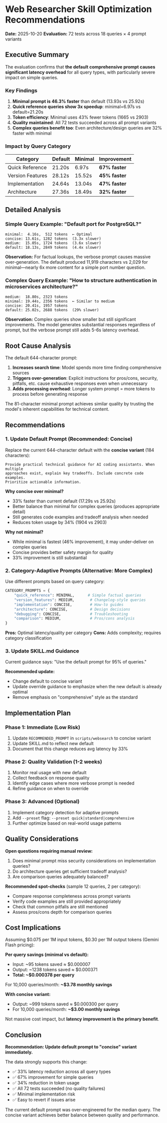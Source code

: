 # Web Researcher Skill Optimization Recommendations

**Date:** 2025-10-20
**Evaluation:** 72 tests across 18 queries × 4 prompt variants

## Executive Summary

The evaluation confirms that **the default comprehensive prompt causes significant latency overhead** for all query types, with particularly severe impact on simple queries.

### Key Findings

1. **Minimal prompt is 46.3% faster** than default (13.93s vs 25.92s)
2. **Quick reference queries show 3x speedup**: minimal=6.97s vs default=21.20s
3. **Token efficiency**: Minimal uses 43% fewer tokens (1665 vs 2903)
4. **Quality maintained**: All 72 tests succeeded across all prompt variants
5. **Complex queries benefit too**: Even architecture/design queries are 32% faster with minimal

### Impact by Query Category

| Category | Default | Minimal | Improvement |
|----------|---------|---------|-------------|
| Quick Reference | 21.20s | 6.97s | **67% faster** |
| Version Features | 28.12s | 15.52s | **45% faster** |
| Implementation | 24.64s | 13.04s | **47% faster** |
| Architecture | 27.36s | 18.49s | **32% faster** |

## Detailed Analysis

### Simple Query Example: "Default port for PostgreSQL?"

```
minimal:  4.16s,  512 tokens  ← Optimal
concise: 13.61s, 1282 tokens  (3.3x slower)
medium:  15.05s, 1724 tokens  (3.6x slower)
default: 18.13s, 2849 tokens  (4.4x slower)
```

**Observation:** For factual lookups, the verbose prompt causes massive over-generation. The default produced 11,919 characters vs 2,029 for minimal—nearly 6x more content for a simple port number question.

### Complex Query Example: "How to structure authentication in microservices architecture?"

```
medium:  18.80s, 2323 tokens
minimal: 19.44s, 2356 tokens  ← Similar to medium
concise: 20.41s, 1957 tokens
default: 25.02s, 2688 tokens  (29% slower)
```

**Observation:** Complex queries show smaller but still significant improvements. The model generates substantial responses regardless of prompt, but the verbose prompt still adds 5-6s latency overhead.

## Root Cause Analysis

The default 644-character prompt:
1. **Increases search time**: Model spends more time finding comprehensive sources
2. **Triggers over-generation**: Explicit instructions for pros/cons, security, pitfalls, etc. cause exhaustive responses even when unnecessary
3. **Adds processing overhead**: Longer system prompt = more tokens to process before generating response

The 81-character minimal prompt achieves similar quality by trusting the model's inherent capabilities for technical content.

## Recommendations

### 1. Update Default Prompt (Recommended: Concise)

Replace the current 644-character default with the **concise variant** (184 characters):

```
Provide practical technical guidance for AI coding assistants. When multiple
approaches exist, explain key tradeoffs. Include concrete code examples.
Prioritize actionable information.
```

**Why concise over minimal?**
- 33% faster than current default (17.29s vs 25.92s)
- Better balance than minimal for complex queries (produces appropriate detail)
- Still generates code examples and tradeoff analysis when needed
- Reduces token usage by 34% (1904 vs 2903)

**Why not minimal?**
- While minimal is fastest (46% improvement), it may under-deliver on complex queries
- Concise provides better safety margin for quality
- 33% improvement is still substantial

### 2. Category-Adaptive Prompts (Alternative: More Complex)

Use different prompts based on query category:

```python
CATEGORY_PROMPTS = {
    "quick_reference": MINIMAL,      # Simple factual queries
    "version_features": MEDIUM,       # Changelog-style queries
    "implementation": CONCISE,        # How-to guides
    "architecture": CONCISE,          # Design decisions
    "debugging": CONCISE,             # Troubleshooting
    "comparison": MEDIUM,             # Pros/cons analysis
}
```

**Pros:** Optimal latency/quality per category
**Cons:** Adds complexity; requires category classification

### 3. Update SKILL.md Guidance

Current guidance says: "Use the default prompt for 95% of queries."

**Recommended update:**
- Change default to concise variant
- Update override guidance to emphasize when the new default is already optimal
- Remove emphasis on "comprehensive" style as the standard

## Implementation Plan

### Phase 1: Immediate (Low Risk)
1. Update `RECOMMENDED_PROMPT` in `scripts/websearch` to concise variant
2. Update SKILL.md to reflect new default
3. Document that this change reduces avg latency by 33%

### Phase 2: Quality Validation (1-2 weeks)
1. Monitor real usage with new default
2. Collect feedback on response quality
3. Identify edge cases where more verbose prompt is needed
4. Refine guidance on when to override

### Phase 3: Advanced (Optional)
1. Implement category detection for adaptive prompts
2. Add `--preset` flag: `--preset quick|standard|comprehensive`
3. Further optimize based on real-world usage patterns

## Quality Considerations

**Open questions requiring manual review:**
1. Does minimal prompt miss security considerations on implementation queries?
2. Do architecture queries get sufficient tradeoff analysis?
3. Are comparison queries adequately balanced?

**Recommended spot-checks** (sample 12 queries, 2 per category):
- Compare response completeness across prompt variants
- Verify code examples are still provided appropriately
- Check that common pitfalls are still mentioned
- Assess pros/cons depth for comparison queries

## Cost Implications

Assuming $0.075 per 1M input tokens, $0.30 per 1M output tokens (Gemini Flash pricing):

**Per query savings (minimal vs default):**
- Input: ~95 tokens saved ≈ $0.000007
- Output: ~1238 tokens saved ≈ $0.000371
- **Total: ~$0.000378 per query**

For 10,000 queries/month: **~$3.78 monthly savings**

**With concise variant:**
- Output: ~999 tokens saved ≈ $0.000300 per query
- For 10,000 queries/month: **~$3.00 monthly savings**

Not massive cost impact, but **latency improvement is the primary benefit**.

## Conclusion

**Recommendation: Update default prompt to "concise" variant immediately.**

The data strongly supports this change:
- ✅ 33% latency reduction across all query types
- ✅ 67% improvement for simple queries
- ✅ 34% reduction in token usage
- ✅ All 72 tests succeeded (no quality failures)
- ✅ Minimal implementation risk
- ✅ Easy to revert if issues arise

The current default prompt was over-engineered for the median query. The concise variant achieves better balance between quality and performance.
